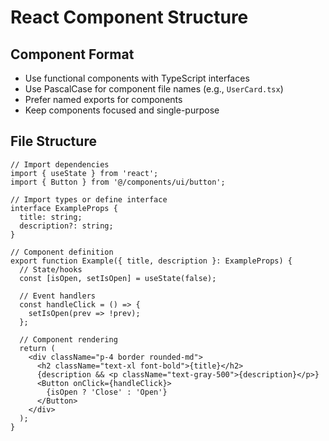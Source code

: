 # React Component Structure

## Component Format

- Use functional components with TypeScript interfaces
- Use PascalCase for component file names (e.g., `UserCard.tsx`)
- Prefer named exports for components
- Keep components focused and single-purpose

## File Structure

```tsx
// Import dependencies
import { useState } from 'react';
import { Button } from '@/components/ui/button';

// Import types or define interface
interface ExampleProps {
  title: string;
  description?: string;
}

// Component definition
export function Example({ title, description }: ExampleProps) {
  // State/hooks
  const [isOpen, setIsOpen] = useState(false);
  
  // Event handlers
  const handleClick = () => {
    setIsOpen(prev => !prev);
  };
  
  // Component rendering
  return (
    <div className="p-4 border rounded-md">
      <h2 className="text-xl font-bold">{title}</h2>
      {description && <p className="text-gray-500">{description}</p>}
      <Button onClick={handleClick}>
        {isOpen ? 'Close' : 'Open'}
      </Button>
    </div>
  );
}
```

